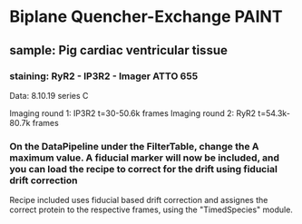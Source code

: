 # Biplane Quencher-Exchange PAINT 
## sample: Pig cardiac ventricular tissue
### staining: RyR2 - IP3R2 - Imager ATTO 655

Data: 8.10.19 series C 

Imaging round 1: IP3R2 t=30-50.6k frames
Imaging round 2: RyR2 t=54.3k-80.7k frames

### ******On the DataPipeline under the FilterTable, change the A maximum value. A fiducial marker will now be included, and you can load the recipe to correct for the drift using fiducial drift correction******

Recipe included uses fiducial based drift correction and assignes the correct protein to the respective frames, using the "TimedSpecies" module. 
